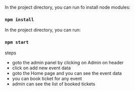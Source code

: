 In the project directory, you can run fo install node modules:

### `npm install`

In the project directory, you can run:

### `npm start`

steps

- goto the admin panel by clicking on Admin on header
- click on add new event data
- goto the Home page and you can see the event data
- you can book ticket for any event
- admin can see the list of booked tickets
